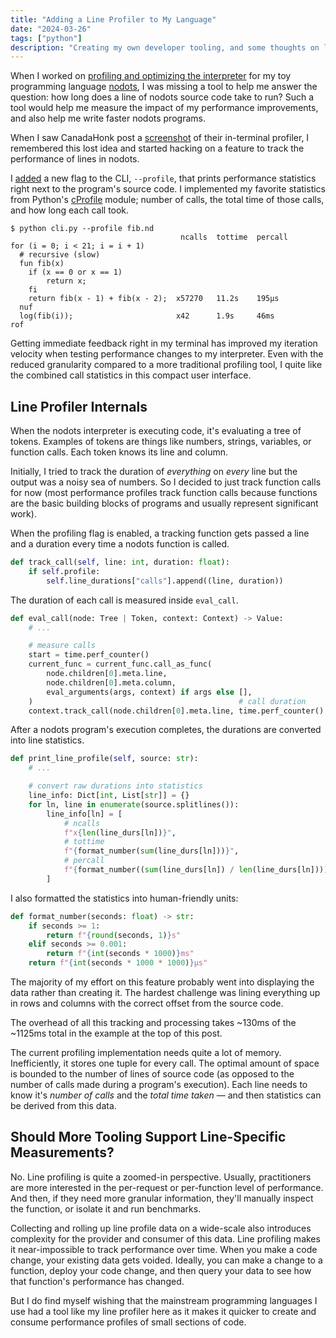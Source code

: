 ```yaml
---
title: "Adding a Line Profiler to My Language"
date: "2024-03-26"
tags: ["python"]
description: "Creating my own developer tooling, and some thoughts on line profilers."
---
```


When I worked on [profiling and optimizing the interpreter](https://healeycodes.com/profiling-and-optimizing-an-interpreter) for my toy programming language [nodots](https://github.com/healeycodes/nodots-lang), I was missing a tool to help me answer the question: how long does a line of nodots source code take to run? Such a tool would help me measure the impact of my performance improvements, and also help me write faster nodots programs.

When I saw CanadaHonk post a [screenshot](https://twitter.com/CanadaHonk/status/1769502527391744346) of their in-terminal profiler, I remembered this lost idea and started hacking on a feature to track the performance of lines in nodots.

I [added](https://github.com/healeycodes/nodots-lang/pull/5) a new flag to the CLI, `--profile`, that prints performance statistics right next to the program's source code. I implemented my favorite statistics from Python's [cProfile](https://docs.python.org/3/library/profile.html) module; number of calls, the total time of those calls, and how long each call took.

```text
$ python cli.py --profile fib.nd
                                      ncalls  tottime  percall
for (i = 0; i < 21; i = i + 1)
  # recursive (slow)
  fun fib(x)
    if (x == 0 or x == 1)
        return x;
    fi
    return fib(x - 1) + fib(x - 2);  x57270   11.2s    195µs
  nuf
  log(fib(i));                       x42      1.9s     46ms
rof
```

Getting immediate feedback right in my terminal has improved my iteration velocity when testing performance changes to my interpreter. Even with the reduced granularity compared to a more traditional profiling tool, I quite like the combined call statistics in this compact user interface.

## Line Profiler Internals

When the nodots interpreter is executing code, it's evaluating a tree of tokens. Examples of tokens are things like numbers, strings, variables, or function calls. Each token knows its line and column. 

Initially, I tried to track the duration of *everything* on *every* line but the output was a noisy sea of numbers. So I decided to just track function calls for now (most performance profiles track function calls because functions are the basic building blocks of programs and usually represent significant work).

When the profiling flag is enabled, a tracking function gets passed a line and a duration every time a nodots function is called.

```python
def track_call(self, line: int, duration: float):
    if self.profile:
        self.line_durations["calls"].append((line, duration))
```

The duration of each call is measured inside `eval_call`.

```python
def eval_call(node: Tree | Token, context: Context) -> Value:
    # ...

    # measure calls
    start = time.perf_counter()
    current_func = current_func.call_as_func(
        node.children[0].meta.line,
        node.children[0].meta.column,
        eval_arguments(args, context) if args else [],
    )                                              # call duration
    context.track_call(node.children[0].meta.line, time.perf_counter() - start)
```

After a nodots program's execution completes, the durations are converted into line statistics.

```python
def print_line_profile(self, source: str):
    # ...

    # convert raw durations into statistics
    line_info: Dict[int, List[str]] = {}
    for ln, line in enumerate(source.splitlines()):
        line_info[ln] = [
            # ncalls
            f"x{len(line_durs[ln])}",
            # tottime
            f"{format_number(sum(line_durs[ln]))}",
            # percall
            f"{format_number((sum(line_durs[ln]) / len(line_durs[ln])))}",
        ]
```

I also formatted the statistics into human-friendly units:

```python
def format_number(seconds: float) -> str:
    if seconds >= 1:
        return f"{round(seconds, 1)}s"
    elif seconds >= 0.001:
        return f"{int(seconds * 1000)}ms"
    return f"{int(seconds * 1000 * 1000)}µs"
```


The majority of my effort on this feature probably went into displaying the data rather than creating it. The hardest challenge was lining everything up in rows and columns with the correct offset from the source code.

The overhead of all this tracking and processing takes ~130ms of the ~1125ms total in the example at the top of this post.

The current profiling implementation needs quite a lot of memory. Inefficiently, it stores one tuple for every call. The optimal amount of space is bounded to the number of lines of source code (as opposed to the number of calls made during a program's execution). Each line needs to know it's *number of calls* and the *total time taken* — and then statistics can be derived from this data.

## Should More Tooling Support Line-Specific Measurements?

No. Line profiling is quite a zoomed-in perspective. Usually, practitioners are more interested in the per-request or per-function level of performance. And then, if they need more granular information, they'll manually inspect the function, or isolate it and run benchmarks.

Collecting and rolling up line profile data on a wide-scale also introduces complexity for the provider and consumer of this data. Line profiling makes it near-impossible to track performance over time. When you make a code change, your existing data gets voided. Ideally, you can make a change to a function, deploy your code change, and then query your data to see how that function's performance has changed.

But I do find myself wishing that the mainstream programming languages I use had a tool like my line profiler here as it makes it quicker to create and consume performance profiles of small sections of code.
